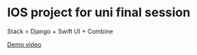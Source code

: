 # IOS project for uni final session

Stack = Django + Swift UI + Combine

[Demo video](https://streamable.com/k7bbx3)
